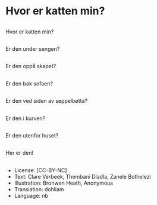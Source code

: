 # Hvor er katten min?

##
Hvor er katten min?

##
Er den under sengen?

##
Er den oppå skapet?

##
Er den bak sofaen?

##
Er den ved siden av søppelbøtta?

##
Er den i kurven?

##
Er den utenfor huset?

##
Her er den!

##
* License: [CC-BY-NC]
* Text: Clare Verbeek, Thembani Dladla, Zanele Buthelezi
* Illustration: Bronwen Heath, Anonymous
* Translation: dohliam
* Language: nb

